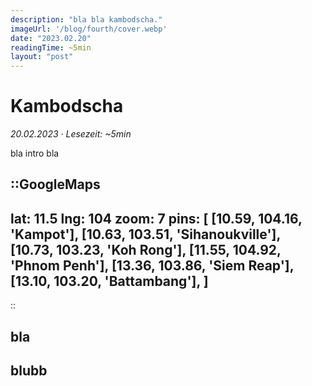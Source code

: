 ```yaml
---
description: "bla bla kambodscha."
imageUrl: '/blog/fourth/cover.webp'
date: "2023.02.20"
readingTime: ~5min
layout: "post"
---
```


# Kambodscha

_20.02.2023 · Lesezeit: ~5min_

bla intro bla

::GoogleMaps
---
lat: 11.5
lng: 104
zoom: 7
pins: [
  [10.59, 104.16, 'Kampot'],
  [10.63, 103.51, 'Sihanoukville'],
  [10.73, 103.23, 'Koh Rong'],
  [11.55, 104.92, 'Phnom Penh'],
  [13.36, 103.86, 'Siem Reap'],
  [13.10, 103.20, 'Battambang'],
  ]
---
::

## bla
## blubb
